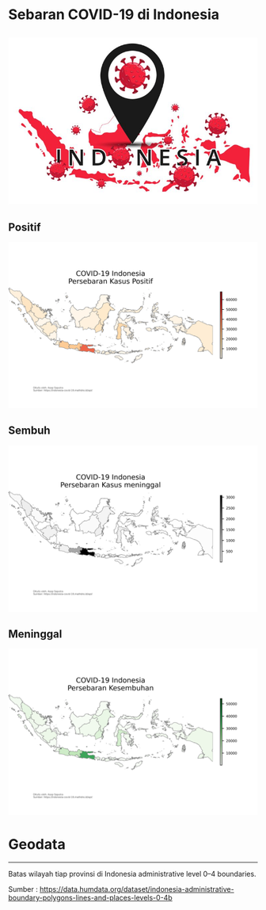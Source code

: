 # Sebaran COVID-19 di Indonesia  
![](covid.jpg)
----------------------------------------------------------------------------
## Positif
![](positif.png)  

## Sembuh
![](sembuh.png)  

## Meninggal
![](meninggal.png)


# Geodata
----------------------------------------------------------------------------

Batas wilayah tiap provinsi di Indonesia administrative level 0–4 boundaries.

Sumber : https://data.humdata.org/dataset/indonesia-administrative-boundary-polygons-lines-and-places-levels-0-4b